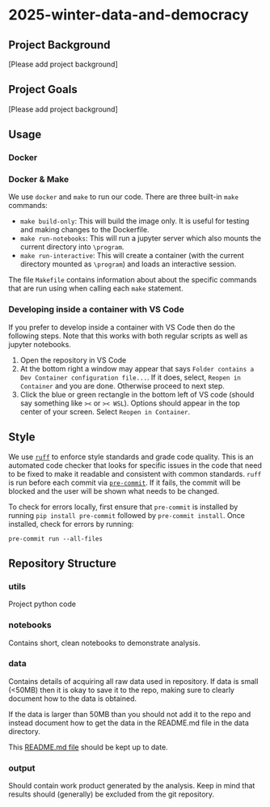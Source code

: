 # 2025-winter-data-and-democracy

## Project Background

[Please add project background]

## Project Goals

[Please add project background]

## Usage

### Docker

### Docker & Make

We use `docker` and `make` to run our code. There are three built-in `make` commands:

* `make build-only`: This will build the image only. It is useful for testing and making changes to the Dockerfile.
* `make run-notebooks`: This will run a jupyter server which also mounts the current directory into `\program`.
* `make run-interactive`: This will create a container (with the current directory mounted as `\program`) and loads an interactive session. 

The file `Makefile` contains information about about the specific commands that are run using when calling each `make` statement.

### Developing inside a container with VS Code

If you prefer to develop inside a container with VS Code then do the following steps. Note that this works with both regular scripts as well as jupyter notebooks.

1. Open the repository in VS Code
2. At the bottom right a window may appear that says `Folder contains a Dev Container configuration file...`. If it does, select, `Reopen in Container` and you are done. Otherwise proceed to next step. 
3. Click the blue or green rectangle in the bottom left of VS code (should say something like `><` or `>< WSL`). Options should appear in the top center of your screen. Select `Reopen in Container`.




## Style
We use [`ruff`](https://docs.astral.sh/ruff/) to enforce style standards and grade code quality. This is an automated code checker that looks for specific issues in the code that need to be fixed to make it readable and consistent with common standards. `ruff` is run before each commit via [`pre-commit`](https://pre-commit.com/). If it fails, the commit will be blocked and the user will be shown what needs to be changed.

To check for errors locally, first ensure that `pre-commit` is installed by running `pip install pre-commit` followed by `pre-commit install`. Once installed, check for errors by running:
```
pre-commit run --all-files
```

## Repository Structure

### utils
Project python code

### notebooks
Contains short, clean notebooks to demonstrate analysis.

### data

Contains details of acquiring all raw data used in repository. If data is small (<50MB) then it is okay to save it to the repo, making sure to clearly document how to the data is obtained.

If the data is larger than 50MB than you should not add it to the repo and instead document how to get the data in the README.md file in the data directory. 

This [README.md file](/data/README.md) should be kept up to date.

### output
Should contain work product generated by the analysis. Keep in mind that results should (generally) be excluded from the git repository.
